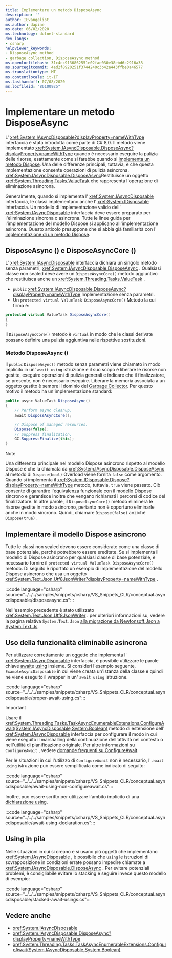 ```yaml
---
title: Implementare un metodo DisposeAsync
description: ''
author: IEvangelist
ms.author: dapine
ms.date: 06/02/2020
ms.technology: dotnet-standard
dev_langs:
- csharp
helpviewer_keywords:
- DisposeAsync method
- garbage collection, DisposeAsync method
ms.openlocfilehash: 31c4cc9136862551e02fae030e38ebd6c2916a38
ms.sourcegitcommit: 4ad2f8920251f3744240c3b42a443ffbe0a46577
ms.translationtype: MT
ms.contentlocale: it-IT
ms.lasthandoff: 07/08/2020
ms.locfileid: "86100925"
---
```

# <a name="implement-a-disposeasync-method"></a>Implementare un metodo DisposeAsync

L' <xref:System.IAsyncDisposable?displayProperty=nameWithType> interfaccia è stata introdotta come parte di C# 8,0. Il metodo viene implementato <xref:System.IAsyncDisposable.DisposeAsync?displayProperty=nameWithType> quando è necessario eseguire la pulizia delle risorse, esattamente come si farebbe quando si [implementa un metodo Dispose](implementing-dispose.md). Una delle differenze principali, tuttavia, è che questa implementazione consente operazioni di pulizia asincrona. <xref:System.IAsyncDisposable.DisposeAsync>Restituisce un oggetto <xref:System.Threading.Tasks.ValueTask> che rappresenta l'operazione di eliminazione asincrona.

Generalmente, quando si implementa l' <xref:System.IAsyncDisposable> interfaccia, le classi implementano anche l' <xref:System.IDisposable> interfaccia. Un modello di implementazione valido dell' <xref:System.IAsyncDisposable> interfaccia deve essere preparato per l'eliminazione sincrona o asincrona. Tutte le linee guida per l'implementazione del modello Dispose si applicano all'implementazione asincrona. Questo articolo presuppone che si abbia già familiarità con l' [implementazione di un metodo Dispose](implementing-dispose.md).

## <a name="disposeasync-and-disposeasynccore"></a>DisposeAsync () e DisposeAsyncCore ()

L' <xref:System.IAsyncDisposable> interfaccia dichiara un singolo metodo senza parametri, <xref:System.IAsyncDisposable.DisposeAsync> . Qualsiasi classe non sealed deve avere un `DisposeAsyncCore()` metodo aggiuntivo che restituisca anche un <xref:System.Threading.Tasks.ValueTask> .

- `public` <xref:System.IAsyncDisposable.DisposeAsync?displayProperty=nameWithType> Implementazione senza parametri.
- Un `protected virtual ValueTask DisposeAsyncCore()` Metodo la cui firma è:

```csharp
protected virtual ValueTask DisposeAsyncCore()
{
}
```

Il `DisposeAsyncCore()` metodo è `virtual` in modo che le classi derivate possano definire una pulizia aggiuntiva nelle rispettive sostituzioni.

### <a name="the-disposeasync-method"></a>Metodo DisposeAsync ()

Il `public` `DisposeAsync()` metodo senza parametri viene chiamato in modo implicito in un' `await using` istruzione e il suo scopo è liberare le risorse non gestite, eseguire operazioni di pulizia generali e indicare che il finalizzatore, se presente, non è necessario eseguire. Liberare la memoria associata a un oggetto gestito è sempre il dominio del [Garbage Collector](index.md). Per questo motivo il metodo ha un'implementazione standard:

```csharp
public async ValueTask DisposeAsync()
{
    // Perform async cleanup.
    await DisposeAsyncCore();

    // Dispose of managed resources.
    Dispose(false);
    // Suppress finalization.
    GC.SuppressFinalize(this);
}
```

> [!NOTE]
> Una differenza principale nel modello Dispose asincrono rispetto al modello Dispose è che la chiamata da <xref:System.IAsyncDisposable.DisposeAsync> al metodo di `Dispose(bool)` Overload viene fornita `false` come argomento. Quando si implementa il <xref:System.IDisposable.Dispose?displayProperty=nameWithType> metodo, tuttavia, `true` viene passato. Ciò consente di garantire l'equivalenza funzionale con il modello Dispose sincrono e garantisce inoltre che vengano richiamati i percorsi di codice del finalizzatore. In altre parole, il `DisposeAsyncCore()` metodo eliminerà le risorse gestite in modo asincrono, pertanto non è opportuno eliminarle anche in modo sincrono. Quindi, chiamare `Dispose(false)` anziché `Dispose(true)` .

## <a name="implement-the-async-dispose-pattern"></a>Implementare il modello Dispose asincrono

Tutte le classi non sealed devono essere considerate come una classe di base potenziale, perché potrebbero essere ereditate. Se si implementa il modello di Dispose asincrono per qualsiasi classe di base potenziale, è necessario fornire il `protected virtual ValueTask DisposeAsyncCore()` metodo. Di seguito è riportato un esempio di implementazione del modello Dispose asincrono che usa un oggetto <xref:System.Text.Json.Utf8JsonWriter?displayProperty=nameWithType> .

:::code language="csharp" source="../../../samples/snippets/csharp/VS_Snippets_CLR/conceptual.asyncdisposable/disposeasync.cs":::

Nell'esempio precedente è stato utilizzato <xref:System.Text.Json.Utf8JsonWriter> . per ulteriori informazioni su, vedere la pagina relativa `System.Text.Json` [alla migrazione da Newtonsoft.Json a System.Text.Js](../serialization/system-text-json-migrate-from-newtonsoft-how-to.md).

## <a name="using-async-disposable"></a>Uso della funzionalità eliminabile asincrona

Per utilizzare correttamente un oggetto che implementa l' <xref:System.IAsyncDisposable> interfaccia, è possibile utilizzare le parole chiave [await](../../csharp/language-reference/operators/await.md)e [using](../../csharp/language-reference/keywords/using.md) insieme. Si consideri l'esempio seguente, `ExampleAsyncDisposable` in cui viene creata un'istanza della classe e quindi ne viene eseguito il wrapper in un' `await using` istruzione.

:::code language="csharp" source="../../../samples/snippets/csharp/VS_Snippets_CLR/conceptual.asyncdisposable/proper-await-using.cs":::

> [!IMPORTANT]
> Usare il <xref:System.Threading.Tasks.TaskAsyncEnumerableExtensions.ConfigureAwait(System.IAsyncDisposable,System.Boolean)> metodo di estensione dell' <xref:System.IAsyncDisposable> interfaccia per configurare il modo in cui viene eseguito il marshalling della continuazione dell'attività nel contesto o nell'utilità di pianificazione originale. Per altre informazioni su `ConfigureAwait` , vedere [domande frequenti su ConfigureAwait](https://devblogs.microsoft.com/dotnet/configureawait-faq/).

Per le situazioni in cui l'utilizzo di `ConfigureAwait` non è necessario, l' `await using` istruzione può essere semplificata come indicato di seguito:

:::code language="csharp" source="../../../samples/snippets/csharp/VS_Snippets_CLR/conceptual.asyncdisposable/await-using-non-configureawait.cs":::

Inoltre, può essere scritto per utilizzare l'ambito implicito di una [dichiarazione using](../../csharp/whats-new/csharp-8.md#using-declarations).

:::code language="csharp" source="../../../samples/snippets/csharp/VS_Snippets_CLR/conceptual.asyncdisposable/await-using-declaration.cs":::

## <a name="stacked-usings"></a>Using in pila

Nelle situazioni in cui si creano e si usano più oggetti che implementano <xref:System.IAsyncDisposable> , è possibile che `using` le istruzioni di sovrapposizione in condizioni errate possano impedire chiamate a <xref:System.IAsyncDisposable.DisposeAsync> . Per evitare potenziali problemi, è consigliabile evitare lo stacking e seguire invece questo modello di esempio:

:::code language="csharp" source="../../../samples/snippets/csharp/VS_Snippets_CLR/conceptual.asyncdisposable/stacked-await-usings.cs":::

## <a name="see-also"></a>Vedere anche

- <xref:System.IAsyncDisposable>
- <xref:System.IAsyncDisposable.DisposeAsync?displayProperty=nameWithType>
- <xref:System.Threading.Tasks.TaskAsyncEnumerableExtensions.ConfigureAwait(System.IAsyncDisposable,System.Boolean)>
